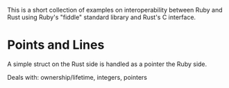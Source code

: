 This is a short collection of examples on interoperability between Ruby and Rust using Ruby's "fiddle" standard library and Rust's C interface.

# Points and Lines

A simple struct on the Rust side is handled as a pointer the Ruby side.

Deals with: ownership/lifetime, integers, pointers
